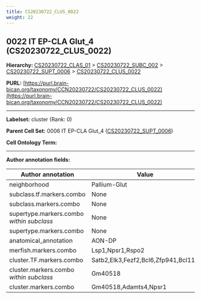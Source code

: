 ```yaml
---
title: CS20230722_CLUS_0022
weight: 22
---
```

## 0022 IT EP-CLA Glut_4 (CS20230722_CLUS_0022)
<b>Hierarchy: </b>
[CS20230722_CLAS_01](../CS20230722_CLAS_01) >
[CS20230722_SUBC_002](../CS20230722_SUBC_002) >
[CS20230722_SUPT_0006](../CS20230722_SUPT_0006) >
[CS20230722_CLUS_0022](../CS20230722_CLUS_0022)

**PURL:** [https://purl.brain-bican.org/taxonomy/CCN20230722/CS20230722_CLUS_0022](https://purl.brain-bican.org/taxonomy/CCN20230722/CS20230722_CLUS_0022)

---


**Labelset:** cluster (Rank: 0)

**Parent Cell Set:** 0006 IT EP-CLA Glut_4 ([CS20230722_SUPT_0006](../CS20230722_SUPT_0006))



**Cell Ontology Term:** 

[MARKER GENES.]: #


---

[TRANSFERRED ANNOTATIONS.]: #


[AUTHOR ANNOTATION FIELDS.]: #


**Author annotation fields:**

| Author annotation | Value |
|-------------------|-------|
|neighborhood|Pallium-Glut|
|subclass.tf.markers.combo|None|
|subclass.markers.combo|None|
|supertype.markers.combo _within subclass_|None|
|supertype.markers.combo|None|
|anatomical_annotation|AON-DP|
|merfish.markers.combo|Lsp1,Npsr1,Rspo2|
|cluster.TF.markers.combo|Satb2,Elk3,Fezf2,Bcl6,Zfp941,Bcl11b|
|cluster.markers.combo _within subclass_|Gm40518|
|cluster.markers.combo|Gm40518,Adamts4,Npsr1|
